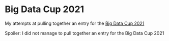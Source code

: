 # Big Data Cup 2021

My attempts at pulling together an entry for the [Big Data Cup 2021](https://www.stathletes.com/big-data-cup/) 

Spoiler: I did not manage to pull together an entry for the Big Data Cup 2021
